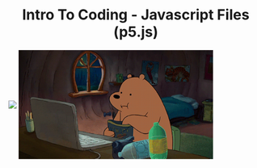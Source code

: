 <h1 align="center">Intro To Coding - Javascript Files (p5.js)</h1>

<img src="https://www.meme-arsenal.com/memes/f7d62d6356777003eab3fcba043d8f13.jpg" width="385px" align="center">
<img src="https://github.com/darsaveli/Mariam/blob/main/1479814528_webarebears.gif" width="385px" align="center">
